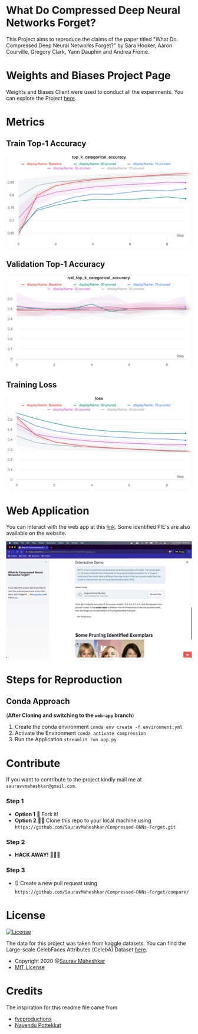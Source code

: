 # What Do Compressed Deep Neural Networks Forget?

This Project aims to reproduce the claims of the paper titled "What Do Compressed Deep Neural Networks Forget?" by Sara Hooker, Aaron Courville, Gregory Clark, Yann Dauphin and Andrea Frome. 

# Weights and Biases Project Page

Weights and Biases Client were used to conduct all the experiments. You can explore the Project [here](https://wandb.ai/sauravmaheshkar/exploring-bias-and-compression).

# Metrics

## Train Top-1 Accuracy

![](https://github.com/SauravMaheshkar/Compressed-DNNs-Forget/blob/main/assets/Acc.png)

## Validation Top-1 Accuracy

![](https://github.com/SauravMaheshkar/Compressed-DNNs-Forget/blob/main/assets/Val_Acc.png)

## Training Loss

![](https://github.com/SauravMaheshkar/Compressed-DNNs-Forget/blob/main/assets/Loss.png)
# Web Application

You can interact with the web app at this [link](https://share.streamlit.io/sauravmaheshkar/compressed-dnns-forget/web-app/app.py). Some identified PIE's are also available on the website.

![Banner Image](https://github.com/SauravMaheshkar/Compressed-DNNs-Forget/blob/web-app/App-Image.png)

# Steps for Reproduction

## Conda Approach

(**After Cloning and switching to the `web-app` branch**)

1. Create the conda environment `conda env create -f environment.yml`
2. Activate the Environment `conda activate compression`
3. Run the Application `streamlit run app.py`




# Contribute

If you want to contribute to the project kindly mail me at `sauravvmaheshkar@gmail.com`.

### Step 1
 - **Option 1**
   🍴 Fork it!  
 - **Option 2**
    👯‍♂️ Clone this repo to your local machine using `https://github.com/SauravMaheshkar/Compressed-DNNs-Forget.git`
### Step 2

- **HACK AWAY!** 🔨🔨🔨

### Step 3

- 🔃 Create a new pull request using `https://github.com/SauravMaheshkar/Compressed-DNNs-Forget/compare/`


# License

[![License](http://img.shields.io/:license-mit-blue.svg)](http://doge.mit-license.org)

The data for this project was taken from kaggle datasets. You can find the Large-scale CelebFaces Attributes (CelebA) Dataset [here](http://mmlab.ie.cuhk.edu.hk/projects/CelebA.html).

- Copyright 2020 @[Saurav Maheshkar](https://sauravmaheshkar.github.io/)
- [MIT License](https://opensource.org/licenses/MIT)


# Credits

The inspiration for this readme file came from
- [fvcproductions](https://gist.github.com/fvcproductions/1bfc2d4aecb01a834b46#license)
- [Navendu Pottekkat](https://github.com/navendu-pottekkat/awesome-readme/blob/master/README-template.md)
